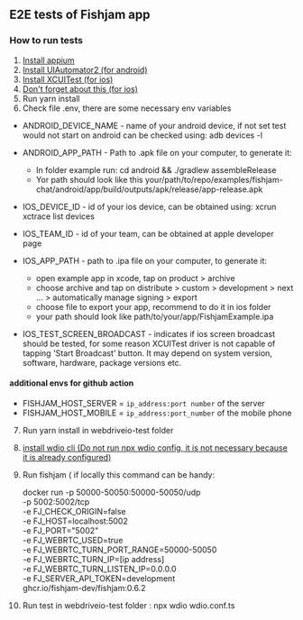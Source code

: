 ## E2E tests of Fishjam app

### How to run tests

1. [Install appium](https://appium.io/docs/en/2.1/quickstart/install/)
2. [Install UIAutomator2 (for android)](https://appium.io/docs/en/2.1/quickstart/uiauto2-driver/)
3. [Install XCUITest (for ios)](https://appium.github.io/appium-xcuitest-driver/5.11/setup/#real-devices)
4. [Don't forget about this (for ios)](https://appium.github.io/appium-xcuitest-driver/5.11/real-device-config/)
5. Run yarn install
6. Check file .env, there are some necessary env variables

- ANDROID_DEVICE_NAME - name of your android device, if not set test would not start on android can be checked using:
  adb devices -l
- ANDROID_APP_PATH - Path to .apk file on your computer, to generate it:

  - In folder example run: cd android && ./gradlew assembleRelease
  - Yor path should look like this your/path/to/repo/examples/fishjam-chat/android/app/build/outputs/apk/release/app-release.apk

- IOS_DEVICE_ID - id of your ios device, can be obtained using: xcrun xctrace list devices
- IOS_TEAM_ID - id of your team, can be obtained at apple developer page
- IOS_APP_PATH - path to .ipa file on your computer, to generate it:
  - open example app in xcode, tap on product > archive
  - choose archive and tap on distribute > custom > development > next ... > automatically manage signing > export
  - choose file to export your app, recommend to do it in ios folder
  - your path should look like path/to/your/app/FishjamExample.ipa
- IOS_TEST_SCREEN_BROADCAST - indicates if ios screen broadcast should be tested, for some reason XCUITest driver is not capable of tapping 'Start Broadcast' button. It may depend on system version, software, hardware, package versions etc.

#### additional envs for github action

- FISHJAM_HOST_SERVER = `ip_address:port number` of the server
- FISHJAM_HOST_MOBILE = `ip_address:port_number` of the mobile phone

7. Run yarn install in webdriveio-test folder
8. [install wdio cli (Do not run npx wdio config, it is not necessary because it is already configured)](https://v6.webdriver.io/docs/clioptions.html)
9. Run fishjam ( if locally this command can be handy:

   docker run -p 50000-50050:50000-50050/udp \
   -p 5002:5002/tcp \
   -e FJ_CHECK_ORIGIN=false \
   -e FJ_HOST=localhost:5002 \
   -e FJ_PORT="5002" \
   -e FJ_WEBRTC_USED=true \
   -e FJ_WEBRTC_TURN_PORT_RANGE=50000-50050 \
   -e FJ_WEBRTC_TURN_IP=[ip address] \
   -e FJ_WEBRTC_TURN_LISTEN_IP=0.0.0.0 \
   -e FJ_SERVER_API_TOKEN=development \
   ghcr.io/fishjam-dev/fishjam:0.6.2

10. Run test in webdriveio-test folder : npx wdio wdio.conf.ts
